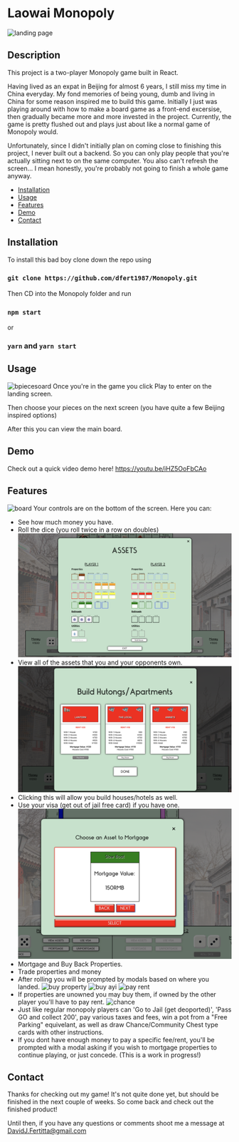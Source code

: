 # Laowai Monopoly

![landing page](./src/Assets/ReadMePics/landing.png)

## Description

This project is a two-player Monopoly game built in React.

Having lived as an expat in Beijing for almost 6 years, I still miss my time in China everyday. My fond memories of being young, dumb and living in China for some reason inspired me to build this game. Initially I just was playing around with how to make a board game as a front-end excersise, then gradually became more and more invested in the project. Currently, the game is pretty flushed out and plays just about like a normal game of Monopoly would.

Unfortunately, since I didn't initially plan on coming close to finishing this project, I never built out a backend. So you can only play people that you're actually sitting next to on the same computer. You also can't refresh the screen... I mean honestly, you're probably not going to finish a whole game anyway.

- [Installation](#installation)
- [Usage](#usage)
- [Features](#features)
- [Demo](#demo)
- [Contact](#contact)

## Installation

To install this bad boy clone down the repo using

### `git clone https://github.com/dfert1987/Monopoly.git`

Then CD into the Monopoly folder and run

### `npm start`

or

### `yarn` and `yarn start`

## Usage
![bpiecesoard](./src/Assets/ReadMePics/choose-piece.png)
Once you're in the game you click Play to enter on the landing screen.

Then choose your pieces on the next screen (you have quite a few Beijing inspired options)

After this you can view the main board.

## Demo

Check out a quick video demo here!
https://youtu.be/iHZ5OoFbCAo

## Features
![board](./src/Assets/ReadMePics/board.png)
Your controls are on the bottom of the screen. Here you can:

- See how much money you have.
- Roll the dice (you roll twice in a row on doubles)
![view assets](./src/Assets/ReadMePics/check-assets.png)
- View all of the assets that you and your opponents own.
![buy houses](./src/Assets/ReadMePics/buy-houses.png)
- Clicking this will allow you build houses/hotels as well.
- Use your visa (get out of jail free card) if you have one.
![mortgage](./src/Assets/ReadMePics/mortgage-carousel.png)
- Mortgage and Buy Back Properties.
- Trade properties and money
- After rolling you will be prompted by modals based on where you landed.
![buy property](./src/Assets/ReadMePics/buy-prop.png)
![buy ayi](./src/Assets/ReadMePics/buy-ayi.png)
![pay rent](./src/Assets/ReadMePics/pay-util.png)
- If properties are unowned you may buy them, if owned by the other player you'll have to pay rent.
![chance](./src/Assets/ReadMePics/fuyuan.png)
- Just like regular monopoly players can 'Go to Jail (get deoported)', 'Pass GO and collect 200', pay various taxes and fees, win a pot from a "Free Parking" equivelant, as well as draw Chance/Community Chest type cards with other instructions.
- If you dont have enough money to pay a specific fee/rent, you'll be prompted with a modal asking if you wish to mortgage properties to continue playing, or just concede. (This is a work in progress!)

## Contact

Thanks for checking out my game! It's not quite done yet, but should be finished in the next couple of weeks. So come back and check out the finished product!

Until then, if you have any questions or comments shoot me a message at DavidJ.Fertitta@gmail.com

